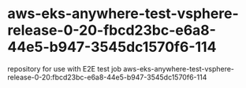 # aws-eks-anywhere-test-vsphere-release-0-20-fbcd23bc-e6a8-44e5-b947-3545dc1570f6-114
repository for use with E2E test job aws-eks-anywhere-test-vsphere-release-0-20:fbcd23bc-e6a8-44e5-b947-3545dc1570f6-114
